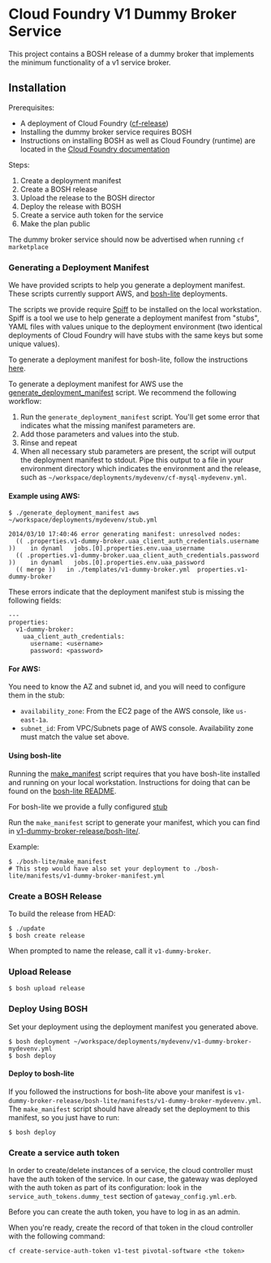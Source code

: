 # Cloud Foundry V1 Dummy Broker Service

This project contains a BOSH release of a dummy broker that implements the minimum functionality of a v1 service broker.

## Installation

Prerequisites:

- A deployment of Cloud Foundry ([cf-release](https://github.com/cloudfoundry/cf-release))
- Installing the dummy broker service requires BOSH
- Instructions on installing BOSH as well as Cloud Foundry (runtime) are located in the [Cloud Foundry documentation](http://docs.cloudfoundry.org)

Steps:

1. Create a deployment manifest
1. Create a BOSH release
1. Upload the release to the BOSH director
1. Deploy the release with BOSH
1. Create a service auth token for the service
1. Make the plan public

The dummy broker service should now be advertised when running `cf marketplace`

### Generating a Deployment Manifest

We have provided scripts to help you generate a deployment manifest.  These scripts currently support AWS, and [bosh-lite](https://github.com/cloudfoundry/bosh-lite) deployments.

The scripts we provide require [Spiff](https://github.com/cloudfoundry-incubator/spiff) to be installed on the local workstation.  Spiff is a tool we use to help generate a deployment manifest from "stubs", YAML files with values unique to the deployment environment (two identical deployments of Cloud Foundry will have stubs with the same keys but some unique values).

To generate a deployment manifest for bosh-lite, follow the instructions [here](#using-bosh-lite).

To generate a deployment manifest for AWS use the [generate_deployment_manifest](generate_deployment_manifest) script.  We recommend the following workflow:

1. Run the `generate_deployment_manifest` script. You'll get some error that indicates what the missing manifest parameters are.
1. Add those parameters and values into the stub.
1. Rinse and repeat
1. When all necessary stub parameters are present, the script will output the deployment manifest to stdout. Pipe this output to a file in your environment directory which indicates the environment and the release, such as `~/workspace/deployments/mydevenv/cf-mysql-mydevenv.yml`.

#### Example using AWS:
    $ ./generate_deployment_manifest aws ~/workspace/deployments/mydevenv/stub.yml

    2014/03/10 17:40:46 error generating manifest: unresolved nodes:
      (( .properties.v1-dummy-broker.uaa_client_auth_credentials.username ))	in dynaml	jobs.[0].properties.env.uaa_username
      (( .properties.v1-dummy-broker.uaa_client_auth_credentials.password ))	in dynaml	jobs.[0].properties.env.uaa_password
      (( merge ))	in ./templates/v1-dummy-broker.yml	properties.v1-dummy-broker

These errors indicate that the deployment manifest stub is missing the following fields:

    ---
    properties:
      v1-dummy-broker:
        uaa_client_auth_credentials:
          username: <username>
          password: <password>

#### For AWS:

You need to know the AZ and subnet id, and you will need to configure them in the stub:

- `availability_zone`: From the EC2 page of the AWS console, like `us-east-1a`.
- `subnet_id`:  From VPC/Subnets page of AWS console.  Availability zone must match the value set above.

#### Using bosh-lite

Running the [make_manifest](bosh-lite/make_manifest) script requires that you have bosh-lite installed and running on your local workstation.  Instructions for doing that can be found on the [bosh-lite README](https://github.com/cloudfoundry/bosh-lite).

For bosh-lite we provide a fully configured [stub](bosh-lite/v1-dummy-broker-stub.yml)

Run the `make_manifest` script to generate your manifest, which you can find in [v1-dummy-broker-release/bosh-lite/](bosh-lite/).

Example:
```
$ ./bosh-lite/make_manifest
# This step would have also set your deployment to ./bosh-lite/manifests/v1-dummy-broker-manifest.yml
```

### Create a BOSH Release

To build the release from HEAD:

    $ ./update
    $ bosh create release

When prompted to name the release, call it `v1-dummy-broker`.

### Upload Release

    $ bosh upload release

### Deploy Using BOSH

Set your deployment using the deployment manifest you generated above.

    $ bosh deployment ~/workspace/deployments/mydevenv/v1-dummy-broker-mydevenv.yml
    $ bosh deploy
    
#### Deploy to bosh-lite

If you followed the instructions for bosh-lite above your manifest is `v1-dummy-broker-release/bosh-lite/manifests/v1-dummy-broker-mydevenv.yml`. The `make_manifest` script should have already set the deployment to this manifest, so you just have to run:

    $ bosh deploy

### Create a service auth token
In order to create/delete instances of a service, the cloud controller must have the auth token of the service. In our case,
the gateway was deployed with the auth token as part of its configuration: look in the `service_auth_tokens.dummy_test` section
of `gateway_config.yml.erb`.

Before you can create the auth token, you have to log in as an admin.

When you're ready, create the record of that token in the cloud controller with the following command:

    cf create-service-auth-token v1-test pivotal-software <the token>
